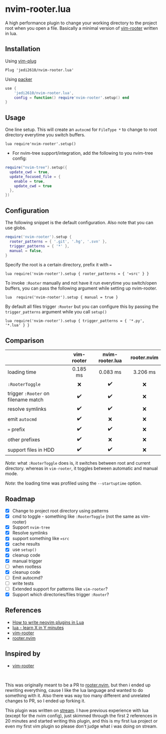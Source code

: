 # nvim-rooter.lua

A high performance plugin to change your working directory to the project root when you open a file.
Basically a minimal version of [vim-rooter](https://github.com/airblade/vim-rooter) written in lua.

## Installation

Using [vim-plug](https://github.com/junegunn/vim-plug)

```vim
Plug 'jedi2610/nvim-rooter.lua'
```

Using [packer](https://github.com/wbthomason/packer.nvim)

```lua
use {
    'jedi2610/nvim-rooter.lua',
    config = function() require'nvim-rooter'.setup() end
}
```

## Usage

One line setup. This will create an `autocmd` for `FileType *` to change to root directory everytime
you switch buffers.

```vim
lua require'nvim-rooter'.setup()
```

* For nvim-tree support/integration, add the following to you nvim-tree config:

```lua
require("nvim-tree").setup({
  update_cwd = true,
  update_focused_file = {
    enable = true,
    update_cwd = true
  },
})
```


## Configuration

The following snippet is the default configuration. Also note that you can use globs.

```lua
require('nvim-rooter').setup {
  rooter_patterns = { '.git', '.hg', '.svn' },
  trigger_patterns = { '*' },
  manual = false,
}
```

Specify the root is a certain directory, prefix it with `=`

```vim
lua require('nvim-rooter').setup { rooter_patterns = { '=src' } }
```

To invoke `:Rooter` manually and not have it run everytime you switch/open buffers, you can pass the
following argument while setting up nvim-rooter.

```vim
lua  require('nvim-rooter').setup { manual = true }
```

By default all files trigger `:Rooter` but you can configure this by passing the `trigger_patterns`
argument while you call `setup()`

```vim
lua require('nvim-rooter').setup { trigger_patterns = { '*.py', '*.lua' } }
```

## Comparison

|                                      |      vim-rooter      |    nvim-rooter.lua   |      rooter.nvim     |
|--------------------------------------|:--------------------:|:--------------------:|:--------------------:|
| loading time                         |       0.185 ms       |       0.083 ms       |       3.206 ms       |
| `:RooterToggle`                      |         :x:          |  :heavy_check_mark:  |         :x:          |
| trigger `:Rooter` on filename match  |  :heavy_check_mark:  |  :heavy_check_mark:  |         :x:          |
| resolve symlinks                     |  :heavy_check_mark:  |  :heavy_check_mark:  |         :x:          |
| emit `autocmd`                       |  :heavy_check_mark:  |         :x:          |         :x:          |
| `=` prefix                           |  :heavy_check_mark:  |  :heavy_check_mark:  |         :x:          |
| other prefixes                       |  :heavy_check_mark:  |         :x:          |         :x:          |
| support files in HDD                 |  :heavy_check_mark:  |  :heavy_check_mark:  |         :x:          |

*Note*: what `:RooterToggle` does is, it switches between root and current directory. whereas in
`vim-rooter`, it toggles between automatic and manual mode.

*Note*: the loading time was profiled using the `--startuptime` option.

## Roadmap

- [x] Change to project root directory using patterns
- [x] cmd to toggle - something like `:RooterToggle` (not the same as vim-rooter)
- [x] Support `nvim-tree`
- [x] Resolve symlinks
- [x] support something like `=src`
- [x] cache results
- [x] use `setup()`
- [x] cleanup code
- [x] manual trigger
- [ ] when rootless
- [x] cleanup code
- [ ] Emit autocmd?
- [ ] write tests
- [ ] Extended support for patterns like `vim-rooter`?
- [x] Support which directories/files trigger `:Rooter`?

## References

- [How to write neovim plugins in Lua](https://www.2n.pl/blog/how-to-write-neovim-plugins-in-lua)
- [lua - learn X in Y minutes](https://learnxinyminutes.com/docs/lua/)
- [vim-rooter](https://github.com/airblade/vim-rooter)
- [rooter.nvim](https://github.com/ygm2/rooter.nvim)


## Inspired by

- [vim-rooter](https://github.com/airblade/vim-rooter)

<br>

This was originally meant to be a PR to [rooter.nvim](https://github.com/ygm2/rooter.nvim), but
then i ended up rewriting everything, cause I like the lua language and wanted to do something
with it. Also there was way too many different and unrelated changes to PR, so I ended up forking
it.

This plugin was written on [stream](https://youtu.be/9RKkTfv4bNI). I have previous experience with
lua (except for the nvim config), just skimmed through the first 2 references in 20 minutes and
started writing this plugin, and this is my first lua project or even my first vim plugin so please
don't judge what i was doing on stream.
